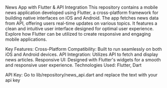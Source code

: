 News App with Flutter & API Integration
This repository contains a mobile news application developed using Flutter, a cross-platform framework for building native interfaces on iOS and Android. The app fetches news data from API, offering users real-time updates on various topics. It features a clean and intuitive user interface designed for optimal user experience. Explore how Flutter can be utilized to create responsive and engaging mobile applications.

Key Features:
Cross-Platform Compatibility: Built to run seamlessly on both iOS and Android devices.
API Integration: Utilizes API to fetch and display news articles.
Responsive UI: Designed with Flutter's widgets for a smooth and responsive user experience.
Technologies Used:
Flutter, Dart

API Key:
Go to lib/repository/news_api.dart and replace the text with your api key

